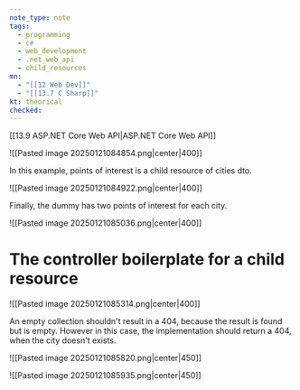 ```yaml
---
note_type: note
tags:
  - programming
  - c#
  - web_development
  - .net_web_api
  - child_resources
mn:
  - "[[12 Web Dev]]"
  - "[[13.7 C Sharp]]"
kt: theorical
checked:
---
```

[[13.9 ASP.NET Core Web API|ASP.NET Core Web API]]

![[Pasted image 20250121084854.png|center|400]]

In this example, points of interest is a child resource of cities dto.

![[Pasted image 20250121084922.png|center|400]]

Finally, the dummy has two points of interest for each city. 

![[Pasted image 20250121085036.png|center|400]]


# The controller boilerplate for a child resource

![[Pasted image 20250121085314.png|center|400]]

An empty collection shouldn't result in a 404, because the result is found but is empty. However in this case, the implementation should return a 404, when the city doesn't exists.

![[Pasted image 20250121085820.png|center|450]]

![[Pasted image 20250121085935.png|center|450]]

